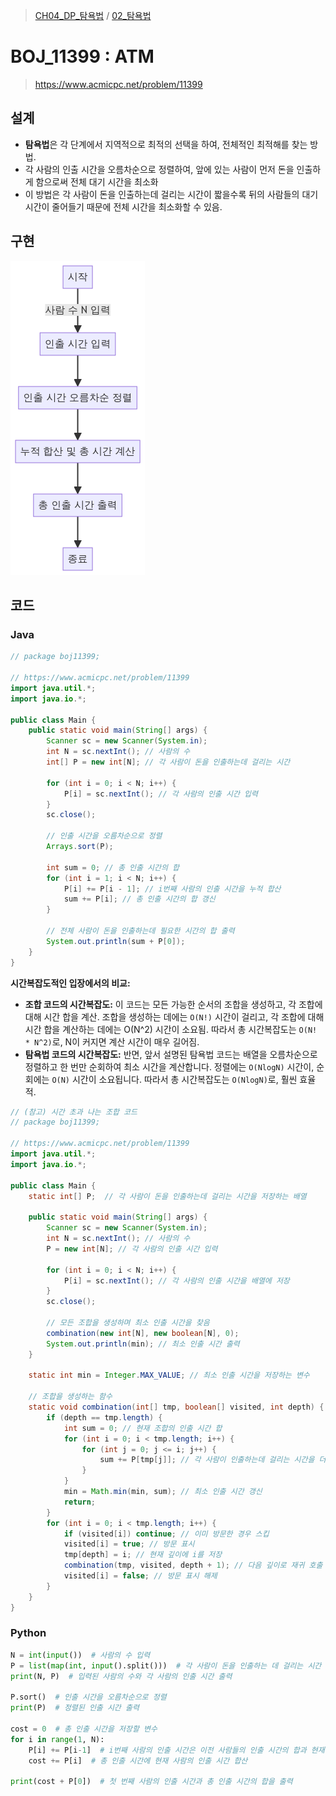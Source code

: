 > [CH04_DP_탐욕법](../) / [02_탐욕법](./)

# BOJ_11399 : ATM
> https://www.acmicpc.net/problem/11399

## 설계
- **탐욕법**은 각 단계에서 지역적으로 최적의 선택을 하여, 전체적인 최적해를 찾는 방법.
- 각 사람의 인출 시간을 오름차순으로 정렬하여, 앞에 있는 사람이 먼저 돈을 인출하게 함으로써 전체 대기 시간을 최소화
- 이 방법은 각 사람이 돈을 인출하는데 걸리는 시간이 짧을수록 뒤의 사람들의 대기 시간이 줄어들기 때문에 전체 시간을 최소화할 수 있음.


## 구현
![BOJ_11399](./BOJ_11399.png)

## 코드
### Java
```java
// package boj11399;

// https://www.acmicpc.net/problem/11399
import java.util.*;
import java.io.*;

public class Main {
    public static void main(String[] args) {
        Scanner sc = new Scanner(System.in);
        int N = sc.nextInt(); // 사람의 수
        int[] P = new int[N]; // 각 사람이 돈을 인출하는데 걸리는 시간

        for (int i = 0; i < N; i++) {
            P[i] = sc.nextInt(); // 각 사람의 인출 시간 입력
        }
        sc.close();

        // 인출 시간을 오름차순으로 정렬
        Arrays.sort(P);

        int sum = 0; // 총 인출 시간의 합
        for (int i = 1; i < N; i++) {
            P[i] += P[i - 1]; // i번째 사람의 인출 시간을 누적 합산
            sum += P[i]; // 총 인출 시간의 합 갱신
        }

        // 전체 사람이 돈을 인출하는데 필요한 시간의 합 출력
        System.out.println(sum + P[0]);
    }
}
```

**시간복잡도적인 입장에서의 비교:**
- **조합 코드의 시간복잡도:** 이 코드는 모든 가능한 순서의 조합을 생성하고, 각 조합에 대해 시간 합을 계산. 조합을 생성하는 데에는 `O(N!)` 시간이 걸리고, 각 조합에 대해 시간 합을 계산하는 데에는 O(N^2) 시간이 소요됨. 따라서 총 시간복잡도는 `O(N! * N^2)`로, N이 커지면 계산 시간이 매우 길어짐.
- **탐욕법 코드의 시간복잡도:** 반면, 앞서 설명된 탐욕법 코드는 배열을 오름차순으로 정렬하고 한 번만 순회하여 최소 시간을 계산합니다. 정렬에는 `O(NlogN)` 시간이, 순회에는 `O(N)` 시간이 소요됩니다. 따라서 총 시간복잡도는 `O(NlogN)`로, 훨씬 효율적.

```java
// (참고) 시간 초과 나는 조합 코드
// package boj11399;

// https://www.acmicpc.net/problem/11399
import java.util.*;
import java.io.*;

public class Main {
    static int[] P;  // 각 사람이 돈을 인출하는데 걸리는 시간을 저장하는 배열

    public static void main(String[] args) {
        Scanner sc = new Scanner(System.in);
        int N = sc.nextInt(); // 사람의 수
        P = new int[N]; // 각 사람의 인출 시간 입력

        for (int i = 0; i < N; i++) {
            P[i] = sc.nextInt(); // 각 사람의 인출 시간을 배열에 저장
        }
        sc.close();

        // 모든 조합을 생성하며 최소 인출 시간을 찾음
        combination(new int[N], new boolean[N], 0);
        System.out.println(min); // 최소 인출 시간 출력
    }

    static int min = Integer.MAX_VALUE; // 최소 인출 시간을 저장하는 변수

    // 조합을 생성하는 함수
    static void combination(int[] tmp, boolean[] visited, int depth) {
        if (depth == tmp.length) {
            int sum = 0; // 현재 조합의 인출 시간 합
            for (int i = 0; i < tmp.length; i++) {
                for (int j = 0; j <= i; j++) {
                    sum += P[tmp[j]]; // 각 사람이 인출하는데 걸리는 시간을 더함
                }
            }
            min = Math.min(min, sum); // 최소 인출 시간 갱신
            return;
        }
        for (int i = 0; i < tmp.length; i++) {
            if (visited[i]) continue; // 이미 방문한 경우 스킵
            visited[i] = true; // 방문 표시
            tmp[depth] = i; // 현재 깊이에 i를 저장
            combination(tmp, visited, depth + 1); // 다음 깊이로 재귀 호출
            visited[i] = false; // 방문 표시 해제
        }
    }
}
```

### Python
```python
N = int(input())  # 사람의 수 입력
P = list(map(int, input().split()))  # 각 사람이 돈을 인출하는 데 걸리는 시간 입력
print(N, P)  # 입력된 사람의 수와 각 사람의 인출 시간 출력

P.sort()  # 인출 시간을 오름차순으로 정렬
print(P)  # 정렬된 인출 시간 출력

cost = 0  # 총 인출 시간을 저장할 변수
for i in range(1, N):
    P[i] += P[i-1]  # i번째 사람의 인출 시간은 이전 사람들의 인출 시간의 합과 현재 인출 시간을 합산
    cost += P[i]  # 총 인출 시간에 현재 사람의 인출 시간 합산

print(cost + P[0])  # 첫 번째 사람의 인출 시간과 총 인출 시간의 합을 출력
```